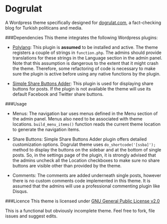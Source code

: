Dogrulat
=========
A Wordpress theme specifically designed for [dogrulat.com](http://dogrulat.com), a fact-checking blog for Turkish politicans and media.



###Dependencies
This theme integrates the following Wordpress plugins:

* [Polylang](http://wordpress.org/plugins/polylang/): This plugin is **assumed** to be installed and active. The theme registers a couple of strings in ```function.php```. The admins should provide translations for these strings in the Language section in the admin panel. Note that this assumption is dangerous to the extent that it might crash the theme. Therefore, some refactoring of code is necessary to make sure the plugin is active before using any native functions by the plugin.

* [Simple Share Buttons Adder](https://wordpress.org/plugins/simple-share-buttons-adder/): This plugin is used for displaying share buttons for posts. If the plugin is not available the theme will use its default Facebook and Twitter share buttons.

###Usage
* Menus: The navigation bar uses menus defined in the Menu section of the admin panel. Menus also need to be associated with theme locations. ```build_menu_items()``` function reads the current theme location to generate the navigation items.

* Share Buttons: Simple Share Buttons Adder plugin offers detailed customization options. Dogrulat theme uses ```do_shortcode('[ssba]');``` method to display the buttons on the sidebar and at the bottom of single posts. So, in the settings page of the plugin, it is strongly advised that the admins uncheck all the Location checkboxes to make sure no share buttons are visible other than provided by the theme.

* Comments: The comments are added underneath single posts, however there is no custom comments code implemented in this theme. It is assumed that the admins will use a professional commenting plugin like Disqus. 


###Licence
This theme is licensed under [GNU General Public License v2.0](http://www.gnu.org/licenses/gpl-2.0.html)


This is a functional but obviously incomplete theme. Feel free to fork, file issues and suggest edits.
